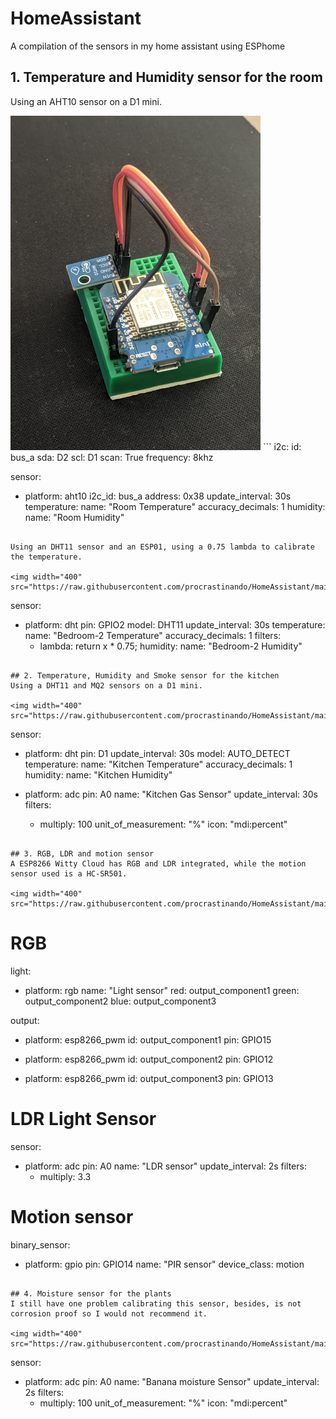 # HomeAssistant
A compilation of the sensors in my home assistant using ESPhome

## 1. Temperature and Humidity sensor for the room
Using an AHT10 sensor on a D1 mini.

<img width="400" src="https://raw.githubusercontent.com/procrastinando/HomeAssistant/main/room.JPG">
```
i2c:
  id: bus_a
  sda: D2
  scl: D1
  scan: True
  frequency: 8khz

sensor:
  - platform: aht10
    i2c_id: bus_a
    address: 0x38
    update_interval: 30s
    temperature:
      name: "Room Temperature"
      accuracy_decimals: 1
    humidity:
      name: "Room Humidity"
```

Using an DHT11 sensor and an ESP01, using a 0.75 lambda to calibrate the temperature.

<img width="400" src="https://raw.githubusercontent.com/procrastinando/HomeAssistant/main/room2.jpg">
```
sensor:
  - platform: dht
    pin: GPIO2
    model: DHT11
    update_interval: 30s
    temperature:
      name: "Bedroom-2 Temperature"
      accuracy_decimals: 1
      filters:
      - lambda: return x * 0.75;
    humidity:
      name: "Bedroom-2 Humidity"
```

## 2. Temperature, Humidity and Smoke sensor for the kitchen
Using a DHT11 and MQ2 sensors on a D1 mini.

<img width="400" src="https://raw.githubusercontent.com/procrastinando/HomeAssistant/main/kitchen.JPG">
```
sensor:
  - platform: dht
    pin: D1
    update_interval: 30s
    model: AUTO_DETECT
    temperature:
      name: "Kitchen Temperature"
      accuracy_decimals: 1
    humidity:
      name: "Kitchen Humidity"

  - platform: adc
    pin: A0
    name: "Kitchen Gas Sensor"
    update_interval: 30s
    filters:
      - multiply: 100
    unit_of_measurement: "%"
    icon: "mdi:percent"
```

## 3. RGB, LDR and motion sensor
A ESP8266 Witty Cloud has RGB and LDR integrated, while the motion sensor used is a HC-SR501.

<img width="400" src="https://raw.githubusercontent.com/procrastinando/HomeAssistant/main/light.jpg">
```
# RGB
light:
  - platform: rgb
    name: "Light sensor"
    red: output_component1
    green: output_component2
    blue: output_component3

output:
  - platform: esp8266_pwm
    id: output_component1
    pin: GPIO15

  - platform: esp8266_pwm
    id: output_component2
    pin: GPIO12
    
  - platform: esp8266_pwm
    id: output_component3
    pin: GPIO13
    
# LDR Light Sensor
sensor:
  - platform: adc
    pin: A0
    name: "LDR sensor"
    update_interval: 2s
    filters:
      - multiply: 3.3

# Motion sensor
binary_sensor:
  - platform: gpio
    pin: GPIO14
    name: "PIR sensor"
    device_class: motion
```

## 4. Moisture sensor for the plants
I still have one problem calibrating this sensor, besides, is not corrosion proof so I would not recommend it.

<img width="400" src="https://raw.githubusercontent.com/procrastinando/HomeAssistant/main/moisture.jpg">
```
sensor:
  - platform: adc
    pin: A0
    name: "Banana moisture Sensor"
    update_interval: 2s
    filters:
      - multiply: 100
    unit_of_measurement: "%"
    icon: "mdi:percent"
```
